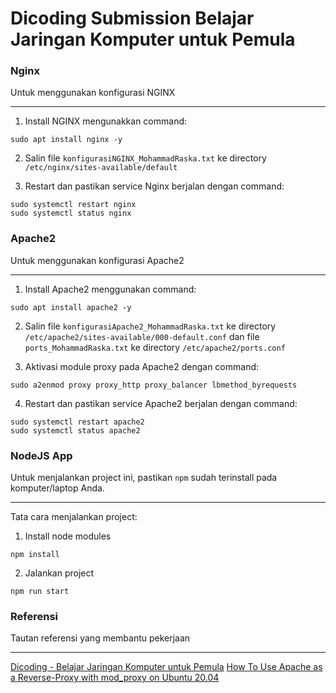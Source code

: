 # Dicoding Submission Belajar Jaringan Komputer untuk Pemula

### Nginx

Untuk menggunakan konfigurasi NGINX 

---

1. Install NGINX mengunakkan command:
```
sudo apt install nginx -y
```

2. Salin file `konfigurasiNGINX_MohammadRaska.txt` ke directory `/etc/nginx/sites-available/default`

3. Restart dan pastikan service Nginx berjalan dengan command:
```
sudo systemctl restart nginx
sudo systemctl status nginx
```

### Apache2

Untuk menggunakan konfigurasi Apache2 

---

1. Install Apache2 menggunakan command:
```
sudo apt install apache2 -y
```

2. Salin file `konfigurasiApache2_MohammadRaska.txt` ke directory `/etc/apache2/sites-available/000-default.conf` dan file `ports_MohammadRaska.txt` ke directory `/etc/apache2/ports.conf`

3. Aktivasi module proxy pada Apache2 dengan command:
```
sudo a2enmod proxy proxy_http proxy_balancer lbmethod_byrequests
``` 

4. Restart dan pastikan service Apache2 berjalan dengan command:
```
sudo systemctl restart apache2
sudo systemctl status apache2
```

### NodeJS App

Untuk menjalankan project ini, pastikan `npm` sudah terinstall pada komputer/laptop Anda.

---

Tata cara menjalankan project:

1. Install node modules

```
npm install
```

2. Jalankan project

```
npm run start
```


### Referensi

Tautan referensi yang membantu pekerjaan 

---

[Dicoding - Belajar Jaringan Komputer untuk Pemula](https://www.dicoding.com/academies/387/tutorials/23123)
[How To Use Apache as a Reverse-Proxy with mod_proxy on Ubuntu 20.04](https://www.digitalocean.com/community/tutorials/how-to-use-apache-http-server-as-reverse-proxy-using-mod_proxy-extension-ubuntu-20-04)

